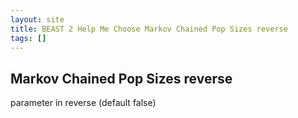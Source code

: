 ```yaml
---
layout: site
title: BEAST 2 Help Me Choose Markov Chained Pop Sizes reverse
tags: []
---
```


## Markov Chained Pop Sizes reverse

parameter in reverse (default false)

